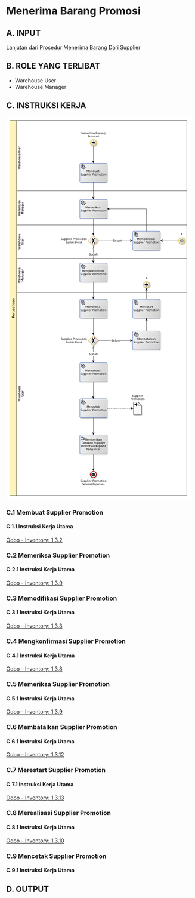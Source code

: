 # Menerima Barang Promosi

## <a name="input">A. INPUT</a>

Lanjutan dari [Prosedur Menerima Barang Dari Supplier](./menerima-supplier.md)

## <a name="role">B. ROLE YANG TERLIBAT</a>

* Warehouse User
* Warehouse Manager

## <a name="instruksi">C. INSTRUKSI KERJA</a>

![](../img/menerima-barang-promosi.png)

### C.1 Membuat Supplier Promotion

#### C.1.1 Instruksi Kerja Utama

[Odoo - Inventory: 1.3.2](https://open-synergy.github.io/mdbook-inventory/transaksi/supplier-promotion/membuat.html)

### C.2 Memeriksa Supplier Promotion

#### C.2.1 Instruksi Kerja Utama

[Odoo - Inventory: 1.3.9](https://open-synergy.github.io/mdbook-inventory/transaksi/supplier-promotion/check.html)

### C.3 Memodifikasi Supplier Promotion

#### C.3.1 Instruksi Kerja Utama

[Odoo - Inventory: 1.3.3](https://open-synergy.github.io/mdbook-inventory/transaksi/supplier-promotion/modifikasi.html)

### C.4 Mengkonfirmasi Supplier Promotion

#### C.4.1 Instruksi Kerja Utama

[Odoo - Inventory: 1.3.8](https://open-synergy.github.io/mdbook-inventory/transaksi/supplier-promotion/konfirmasi.html)

### C.5 Memeriksa Supplier Promotion

#### C.5.1 Instruksi Kerja Utama

[Odoo - Inventory: 1.3.9](https://open-synergy.github.io/mdbook-inventory/transaksi/supplier-promotion/check.html)

### C.6 Membatalkan Supplier Promotion

#### C.6.1 Instruksi Kerja Utama

[Odoo - Inventory: 1.3.12](https://open-synergy.github.io/mdbook-inventory/transaksi/supplier-promotion/batal.html)

### C.7 Merestart Supplier Promotion

#### C.7.1 Instruksi Kerja Utama

[Odoo - Inventory: 1.3.13](https://open-synergy.github.io/mdbook-inventory/transaksi/supplier-promotion/restart.html)

### C.8 Merealisasi Supplier Promotion

#### C.8.1 Instruksi Kerja Utama

[Odoo - Inventory: 1.3.10](https://open-synergy.github.io/mdbook-inventory/transaksi/supplier-promotion/transfer.html)

### C.9 Mencetak Supplier Promotion

#### C.9.1 Instruksi Kerja Utama

## <a name="output">D. OUTPUT</output>
